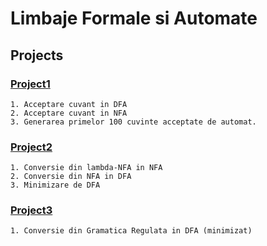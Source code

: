 # Limbaje Formale si Automate

## Projects

### [Project1](Project1)

    1. Acceptare cuvant in DFA
    2. Acceptare cuvant in NFA
    3. Generarea primelor 100 cuvinte acceptate de automat.

### [Project2](Project2)

    1. Conversie din lambda-NFA in NFA
    2. Conversie din NFA in DFA
    3. Minimizare de DFA

### [Project3](Project2)

    1. Conversie din Gramatica Regulata in DFA (minimizat)